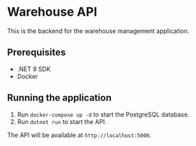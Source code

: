 # Warehouse API

This is the backend for the warehouse management application.

## Prerequisites

- .NET 9 SDK
- Docker

## Running the application

1.  Run `docker-compose up -d` to start the PostgreSQL database.
2.  Run `dotnet run` to start the API.

The API will be available at `http://localhost:5000`.
